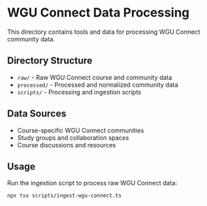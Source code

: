 # WGU Connect Data Processing

This directory contains tools and data for processing WGU Connect community data.

## Directory Structure

- `raw/` - Raw WGU Connect course and community data
- `processed/` - Processed and normalized community data
- `scripts/` - Processing and ingestion scripts

## Data Sources

- Course-specific WGU Connect communities
- Study groups and collaboration spaces
- Course discussions and resources

## Usage

Run the ingestion script to process raw WGU Connect data:
```bash
npx tsx scripts/ingest-wgu-connect.ts
```